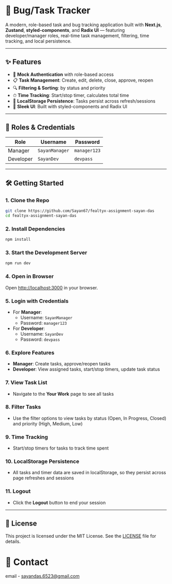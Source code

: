 # 🐞 Bug/Task Tracker

A modern, role-based task and bug tracking application built with **Next.js**, **Zustand**, **styled-components**, and **Radix UI** — featuring developer/manager roles, real-time task management, filtering, time tracking, and local persistence.

---

## ✨ Features

- 🔐 **Mock Authentication** with role-based access
- 📋 **Task Management**: Create, edit, delete, close, approve, reopen
- 🔍 **Filtering & Sorting**: by status and priority
- ⏱ **Time Tracking**: Start/stop timer, calculates total time
- 💾 **LocalStorage Persistence**: Tasks persist across refresh/sessions
- 🎨 **Sleek UI**: Built with styled-components and Radix UI

---

## 👥 Roles & Credentials

| Role      | Username      | Password     |
|-----------|---------------|--------------|
| Manager   | `SayanManager`| `manager123` |
| Developer | `SayanDev`    | `devpass`    |

---

## 🛠️ Getting Started

### 1. Clone the Repo

```bash
git clone https://github.com/Sayan67/fealtyx-assignment-sayan-das
cd fealtyx-assignment-sayan-das
```
### 2. Install Dependencies

```bash
npm install
```
### 3. Start the Development Server

```bash
npm run dev
```
### 4. Open in Browser
Open [http://localhost:3000](http://localhost:3000) in your browser.
### 5. Login with Credentials
- For **Manager**: 
  - Username: `SayanManager`
  - Password: `manager123`
- For **Developer**:
  - Username: `SayanDev`
  - Password: `devpass`
### 6. Explore Features
- **Manager**: Create tasks, approve/reopen tasks
- **Developer**: View assigned tasks, start/stop timers, update task status
### 7. View Task List
- Navigate to the **Your Work** page to see all tasks
### 8. Filter Tasks
- Use the filter options to view tasks by status (Open, In Progress, Closed) and priority (High, Medium, Low)
### 9. Time Tracking
- Start/stop timers for tasks to track time spent
### 10. LocalStorage Persistence
- All tasks and timer data are saved in localStorage, so they persist across page refreshes and sessions
### 11. Logout
- Click the **Logout** button to end your session
---
## 📄 License
This project is licensed under the MIT License. See the [LICENSE](LICENSE) file for details.

# 📧 Contact
email - sayandas.6523@gmail.com
